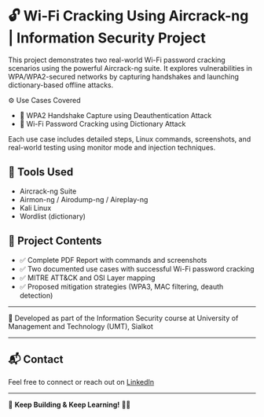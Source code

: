 # 🔓 Wi-Fi Cracking Using Aircrack-ng | Information Security Project
This project demonstrates two real-world Wi-Fi password cracking scenarios using the powerful Aircrack-ng suite. It explores vulnerabilities in WPA/WPA2-secured networks by capturing handshakes and launching dictionary-based offline attacks.

⚙️ Use Cases Covered
- 📶 WPA2 Handshake Capture using Deauthentication Attack
- 📡 Wi-Fi Password Cracking using Dictionary Attack

Each use case includes detailed steps, Linux commands, screenshots, and real-world testing using monitor mode and injection techniques.


## 🧠 Tools Used
- Aircrack-ng Suite
- Airmon-ng / Airodump-ng / Aireplay-ng
- Kali Linux
- Wordlist (dictionary)

## 📁 Project Contents
- ✅ Complete PDF Report with commands and screenshots
- ✅ Two documented use cases with successful Wi-Fi password cracking
- ✅ MITRE ATT&CK and OSI Layer mapping
- ✅ Proposed mitigation strategies (WPA3, MAC filtering, deauth detection)
***
📍 Developed as part of the Information Security course at
University of Management and Technology (UMT), Sialkot
***
## 📬 Contact
Feel free to connect or reach out on [LinkedIn](https://www.linkedin.com/in/saadjamshaid64/)
***
🎯 **Keep Building & Keep Learning!** 🚀✨
